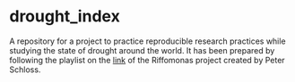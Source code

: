 # drought_index
A repository for a project to practice reproducible research practices while studying the state of drought around the world. It has been prepared by following the playlist on the [link](https://www.youtube.com/watch?v=olu821RTQA8&amp;list=PLmNrK_nkqBpK6iqwN3QeQyXqI6DrcGgIm&amp;pp=iAQB) of the Riffomonas project created by Peter Schloss. 
